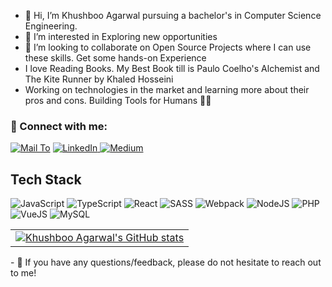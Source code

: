 <!-- [![Khushboo Agarwalgut's GitHub Banner](./assets/GithubHeader.png)](https://www.linkedin.com/in/khushboo-agarwal-8b72151bb/) -->
- 👋 Hi, I’m Khushboo Agarwal pursuing a bachelor's in Computer Science Engineering. 
- 👀 I’m interested in Exploring new opportunities
- 💞️ I’m looking to collaborate on Open Source Projects where I can use these skills. Get some hands-on Experience
- I love Reading Books. My Best Book till is Paulo Coelho's Alchemist and The Kite Runner by Khaled Hosseini
- Working on technologies in the market and learning more about their pros and cons. Building Tools for Humans 🚀🦾

### 🤝 Connect with me: 
<a href="mailto: kushbooagarwal3584@gmail.com">![Mail To](https://img.shields.io/badge/Gmail-D14836?style=for-the-badge&logo=gmail&logoColor=white)</a>
<a href="https://www.linkedin.com/in/khushboo-agarwal-8b72151bb/">![LinkedIn](https://img.shields.io/badge/LinkedIn-0077B5?style=for-the-badge&logo=linkedin&logoColor=white)
</a>
<a href="https://medium.com/@kushbooagarwal3584">![Medium](https://img.shields.io/badge/Medium-12100E?style=for-the-badge&logo=medium&logoColor=white)</a>

## Tech Stack 

![JavaScript](https://img.shields.io/badge/JavaScript-F7DF1E?style=for-the-badge&logo=javascript&logoColor=black)
![TypeScript](https://img.shields.io/badge/typescript-%23007ACC.svg?style=for-the-badge&logo=typescript&logoColor=white)
![React](https://img.shields.io/badge/react-%2320232a.svg?style=for-the-badge&logo=react&logoColor=%2361DAFB)
![SASS](https://img.shields.io/badge/SASS-hotpink.svg?style=for-the-badge&logo=SASS&logoColor=white)
![Webpack](https://img.shields.io/badge/webpack-%238DD6F9.svg?style=for-the-badge&logo=webpack&logoColor=black)
![NodeJS](https://img.shields.io/badge/node.js-6DA55F?style=for-the-badge&logo=node.js&logoColor=white)
![PHP](https://img.shields.io/badge/PHP-777BB4?style=for-the-badge&logo=php&logoColor=white)
![VueJS](https://img.shields.io/badge/Vue.js-35495E?style=for-the-badge&logo=vue.js&logoColor=4FC08D)
![MySQL](https://img.shields.io/badge/MySQL-00000F?style=for-the-badge&logo=mysql&logoColor=white)
<br>
<table>
  <tr>
    <td>
    <a href="https://github.com/khushbooag4">
        <img align="center" src="https://github-readme-stats.vercel.app/api?username=khushbooag4&show_icons=true&count_private=true&theme=buefy&icon_color=7957d5&hide_border=true" alt="Khushboo Agarwal's GitHub stats" />
    </a>
    </td>
  </tr>
</table>
- 💬 If you have any questions/feedback, please do not hesitate to reach out to me!
